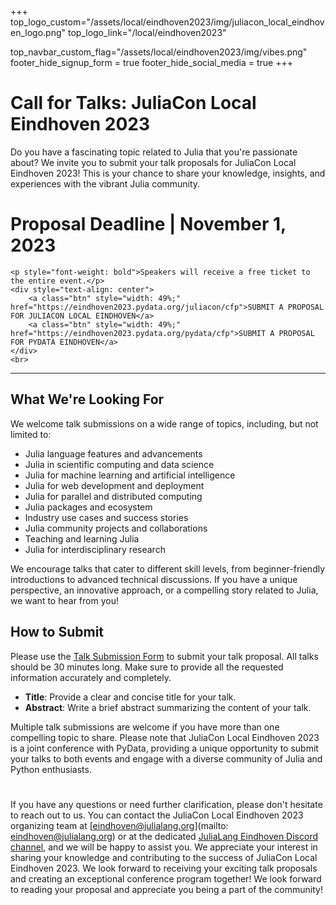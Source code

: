 +++
top_logo_custom="/assets/local/eindhoven2023/img/juliacon_local_eindhoven_logo.png"
top_logo_link="/local/eindhoven2023"

top_navbar_custom_flag="/assets/local/eindhoven2023/img/vibes.png"
footer_hide_signup_form = true
footer_hide_social_media = true
+++

# Call for Talks: JuliaCon Local Eindhoven 2023

Do you have a fascinating topic related to Julia that you're passionate about? We invite you to submit your talk proposals for JuliaCon Local Eindhoven 2023! This is your chance to share your knowledge, insights, and experiences with the vibrant Julia community.

# Proposal Deadline | November 1, 2023

~~~
<p style="font-weight: bold">Speakers will receive a free ticket to the entire event.</p>
<div style="text-align: center">
    <a class="btn" style="width: 49%;" href="https://eindhoven2023.pydata.org/juliacon/cfp">SUBMIT A PROPOSAL FOR JULIACON LOCAL EINDHOVEN</a>
    <a class="btn" style="width: 49%;" href="https://eindhoven2023.pydata.org/pydata/cfp">SUBMIT A PROPOSAL FOR PYDATA EINDHOVEN</a>
</div>
<br>
~~~

****

## What We're Looking For

We welcome talk submissions on a wide range of topics, including, but not limited to:

- Julia language features and advancements
- Julia in scientific computing and data science
- Julia for machine learning and artificial intelligence
- Julia for web development and deployment
- Julia for parallel and distributed computing
- Julia packages and ecosystem
- Industry use cases and success stories
- Julia community projects and collaborations
- Teaching and learning Julia
- Julia for interdisciplinary research

We encourage talks that cater to different skill levels, from beginner-friendly introductions to advanced technical discussions. If you have a unique perspective, an innovative approach, or a compelling story related to Julia, we want to hear from you!

## How to Submit

Please use the [Talk Submission Form](https://eindhoven2023.pydata.org/juliacon/cfp) to submit your talk proposal. All talks should be 30 minutes long. Make sure to provide all the requested information accurately and completely. 

- **Title**: Provide a clear and concise title for your talk.
- **Abstract**: Write a brief abstract summarizing the content of your talk.

Multiple talk submissions are welcome if you have more than one compelling topic to share. Please note that JuliaCon Local Eindhoven 2023 is a joint conference with PyData, providing a unique opportunity to submit your talks to both events and engage with a diverse community of Julia and Python enthusiasts.

#

If you have any questions or need further clarification, please don't hesitate to reach out to us. You can contact the JuliaCon Local Eindhoven 2023 organizing team at [eindhoven@julialang.org](mailto: eindhoven@julialang.org) or at the dedicated [JuliaLang Eindhoven Discord channel](https://discord.gg/BAvxt75D), and we will be happy to assist you.
We appreciate your interest in sharing your knowledge and contributing to the success of JuliaCon Local Eindhoven 2023. We look forward to receiving your exciting talk proposals and creating an exceptional conference program together!
We look forward to reading your proposal and appreciate you being a part of the community!

